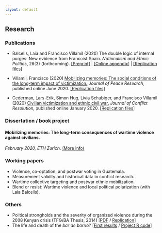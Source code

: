 ```yaml
---
layout: default
---
```


## Research

### Publications

* Balcells, Laia and Francisco Villamil (2020) The double logic of internal purges: New evidence from Francoist Spain. *Nationalism and Ethnic Politics*, 26(3) (forthcoming). [[Preprint]](https://github.com/franvillamil/franvillamil.github.io/raw/master/files/preprint_Balcells_Villamil_2020_NEPS.pdf) | [[Online appendix]](appendix_Balcells_Villamil_2020_NEPS) | [[Replication files]](https://github.com/franvillamil/franvillamil.github.io/raw/master/files/replication_Balcells_Villamil_2020_NEPS.zip)

* Villamil, Francisco (2020) [Mobilizing memories: The social conditions of the long-term impact of victimization.](https://doi.org/10.1177/0022343320912816) *Journal of Peace Research*, published online June 2020. [[Replication files]](https://github.com/franvillamil/franvillamil.github.io/raw/master/files/replication_Villamil_2020_JPR.zip)

* Cederman, Lars-Erik, Simon Hug, Livia Schubiger, and Francisco Villamil (2020) [Civilian victimization and ethnic civil war.](https://journals.sagepub.com/doi/full/10.1177/0022002719898873) *Journal of Conflict Resolution*, published online January 2020. [[Replication files]](https://github.com/franvillamil/franvillamil.github.io/raw/master/files/replication_cederman_et_al_2020.zip)

### Dissertation / book project

#### Mobilizing memories: The long-term consequences of wartime violence against civilians.

*February 2020, ETH Zurich.* [(More info)](./dissertation.html)
    
### Working papers

* Violence, co-optation, and postwar voting in Guatemala.
* Measurement validity and historical data in conflict research.
* Wartime collective targeting and postwar ethnic mobilization.
* Blend or resist: Wartime violence and local political polarization (with Laia Balcells).

### Others

* Political strongholds and the severity of organized violence during the 2008 Kenyan crisis (TFG/BA Thesis, 2014) [[PDF](https://github.com/franvillamil/ov-kenya/raw/master/villamil-organized-violence-kenya.pdf) / [Replication](https://github.com/franvillamil/ov-kenya)]
* The life and death of the *bar de barrio*? [[First results](https://github.com/franvillamil/tripadvisor_reviews/blob/master/writing/report.pdf) / [Project R code](https://github.com/franvillamil/tripadvisor_reviews)]
